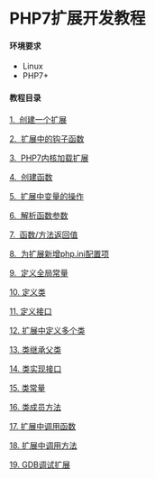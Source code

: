 # PHP7扩展开发教程

#### 环境要求
* Linux
* PHP7+

#### 教程目录

[1.&nbsp; 创建一个扩展](./create_ext.md)

[2.&nbsp; 扩展中的钩子函数](./hook_functions.md)

[3.&nbsp; PHP7内核加载扩展](./load_ext.md)

[4.&nbsp; 创建函数](./create_function.md)

[5.&nbsp; 扩展中变量的操作](./var_op.md)

[6.&nbsp; 解析函数参数](./function_params.md)

[7.&nbsp; 函数/方法返回值](./function_method_return.md)

[8.&nbsp; 为扩展新增php.ini配置项](./add_php_ini.md)

[9.&nbsp; 定义全局常量](./constant.md)

[10. 定义类](./define_class.md)

[11. 定义接口](./define_interface.md)

[12. 扩展中定义多个类](./define_more_class.md)

[13. 类继承父类](./class_extends.md)

[14. 类实现接口](./class_implements.md)

[15. 类常量](./class_constant.md)

[16. 类成员方法](./class_method.md)

[17. 扩展中调用函数](./call_function.md)

[18. 扩展中调用方法](./call_method.md)

[19. GDB调试扩展](./gdb_debug.md)

